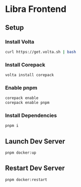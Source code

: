 # Libra Frontend

## Setup

### Install Volta

```bash
curl https://get.volta.sh | bash
```
### Install Corepack

```bash
volta install corepack
```

### Enable pnpm

```bash
corepack enable
corepack enable pnpm
```

### Install Dependencies

```bash
pnpm i
```

## Launch Dev Server

```bash
pnpm docker:up
```

## Restart Dev Server
```bash
pnpm docker:restart
```
